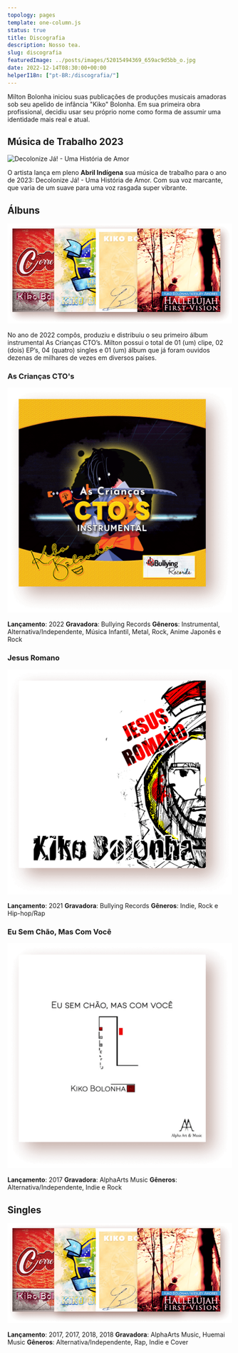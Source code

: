 ```yaml
---
topology: pages
template: one-column.js
status: true
title: Discografia
description: Nosso tea.
slug: discografia
featuredImage: ../posts/images/52015494369_659ac9d5bb_o.jpg
date: 2022-12-14T08:30:00+00:00
helperI18n: ["pt-BR:/discografia/"]
---
```


Milton Bolonha iniciou suas publicações de produções musicais amadoras sob seu apelido de infância "Kiko" Bolonha. Em sua primeira obra profissional, decidiu usar seu próprio nome como forma de assumir uma identidade mais real e atual.

## Música de Trabalho 2023

![Decolonize Já! - Uma História de Amor](./images/dj-mb-2023.png)

O artista lança em pleno **Abril Indígena** sua música de trabalho para o ano de 2023: Decolonize Já! - Uma História de Amor. Com sua voz marcante, que varia de um suave para uma voz rasgada super vibrante.

## Álbuns

![Álbuns de Milton Bolonha](./images/singles.png)

No ano de 2022 compôs, produziu e distribuiu o seu primeiro álbum instrumental As Crianças CTO’s. Milton possui o total de 01 (um) clipe, 02 (dois) EP’s, 04 (quatro) singles e 01 (um) álbum que já foram ouvidos dezenas de milhares de vezes em diversos países.

### As Crianças CTO's

![As Crianças CTO's' de Milton Bolonha](./images/criancas-ctos.png)

**Lançamento**: 2022
**Gravadora**: Bullying Records
**Gêneros**: Instrumental, Alternativa/Independente, Música Infantil, Metal, Rock, Anime Japonês e Rock

### Jesus Romano

![Jesus Romano](./images/jesus-romano.png)

**Lançamento**: 2021
**Gravadora**: Bullying Records
**Gêneros**: Indie, Rock e Hip-hop/Rap

### Eu Sem Chão, Mas Com Você

![Primeiro EP de Milton Bolonha](./images/conto-passos.png)

**Lançamento**: 2017
**Gravadora**: AlphaArts Music
**Gêneros**: Alternativa/Independente, Indie e Rock

## Singles

![Singles de Milton Bolonha](./images/singles.png)

**Lançamento**: 2017, 2017, 2018, 2018
**Gravadora**: AlphaArts Music, Huemai Music
**Gêneros**: Alternativa/Independente, Rap, Indie e Cover
